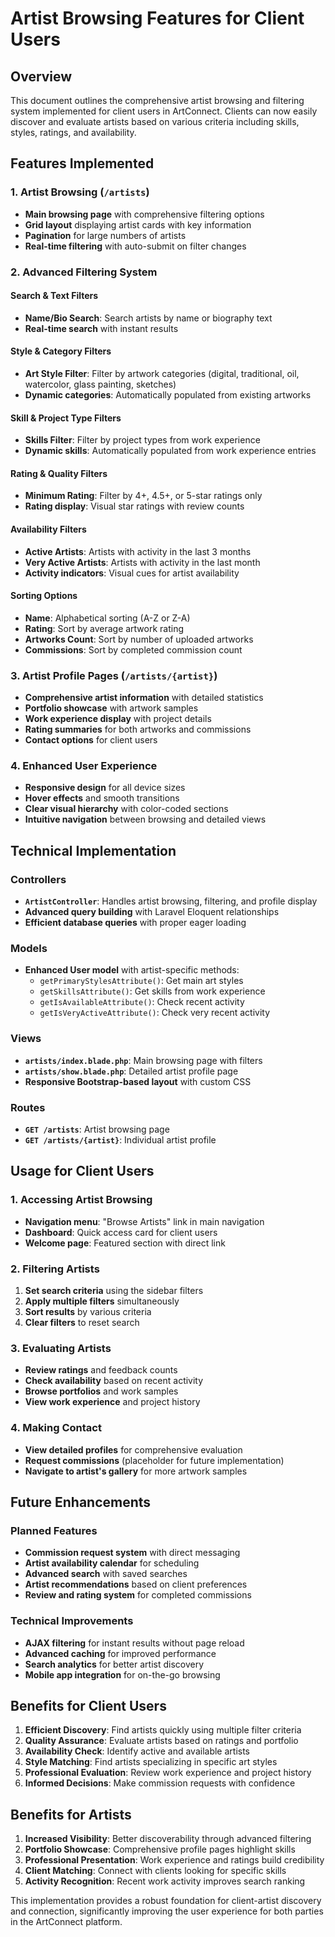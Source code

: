 # Artist Browsing Features for Client Users

## Overview
This document outlines the comprehensive artist browsing and filtering system implemented for client users in ArtConnect. Clients can now easily discover and evaluate artists based on various criteria including skills, styles, ratings, and availability.

## Features Implemented

### 1. Artist Browsing (`/artists`)
- **Main browsing page** with comprehensive filtering options
- **Grid layout** displaying artist cards with key information
- **Pagination** for large numbers of artists
- **Real-time filtering** with auto-submit on filter changes

### 2. Advanced Filtering System

#### Search & Text Filters
- **Name/Bio Search**: Search artists by name or biography text
- **Real-time search** with instant results

#### Style & Category Filters
- **Art Style Filter**: Filter by artwork categories (digital, traditional, oil, watercolor, glass painting, sketches)
- **Dynamic categories**: Automatically populated from existing artworks

#### Skill & Project Type Filters
- **Skills Filter**: Filter by project types from work experience
- **Dynamic skills**: Automatically populated from work experience entries

#### Rating & Quality Filters
- **Minimum Rating**: Filter by 4+, 4.5+, or 5-star ratings only
- **Rating display**: Visual star ratings with review counts

#### Availability Filters
- **Active Artists**: Artists with activity in the last 3 months
- **Very Active Artists**: Artists with activity in the last month
- **Activity indicators**: Visual cues for artist availability

#### Sorting Options
- **Name**: Alphabetical sorting (A-Z or Z-A)
- **Rating**: Sort by average artwork rating
- **Artworks Count**: Sort by number of uploaded artworks
- **Commissions**: Sort by completed commission count

### 3. Artist Profile Pages (`/artists/{artist}`)
- **Comprehensive artist information** with detailed statistics
- **Portfolio showcase** with artwork samples
- **Work experience display** with project details
- **Rating summaries** for both artworks and commissions
- **Contact options** for client users

### 4. Enhanced User Experience
- **Responsive design** for all device sizes
- **Hover effects** and smooth transitions
- **Clear visual hierarchy** with color-coded sections
- **Intuitive navigation** between browsing and detailed views

## Technical Implementation

### Controllers
- **`ArtistController`**: Handles artist browsing, filtering, and profile display
- **Advanced query building** with Laravel Eloquent relationships
- **Efficient database queries** with proper eager loading

### Models
- **Enhanced User model** with artist-specific methods:
  - `getPrimaryStylesAttribute()`: Get main art styles
  - `getSkillsAttribute()`: Get skills from work experience
  - `getIsAvailableAttribute()`: Check recent activity
  - `getIsVeryActiveAttribute()`: Check very recent activity

### Views
- **`artists/index.blade.php`**: Main browsing page with filters
- **`artists/show.blade.php`**: Detailed artist profile page
- **Responsive Bootstrap-based layout** with custom CSS

### Routes
- **`GET /artists`**: Artist browsing page
- **`GET /artists/{artist}`**: Individual artist profile

## Usage for Client Users

### 1. Accessing Artist Browsing
- **Navigation menu**: "Browse Artists" link in main navigation
- **Dashboard**: Quick access card for client users
- **Welcome page**: Featured section with direct link

### 2. Filtering Artists
1. **Set search criteria** using the sidebar filters
2. **Apply multiple filters** simultaneously
3. **Sort results** by various criteria
4. **Clear filters** to reset search

### 3. Evaluating Artists
- **Review ratings** and feedback counts
- **Check availability** based on recent activity
- **Browse portfolios** and work samples
- **View work experience** and project history

### 4. Making Contact
- **View detailed profiles** for comprehensive evaluation
- **Request commissions** (placeholder for future implementation)
- **Navigate to artist's gallery** for more artwork samples

## Future Enhancements

### Planned Features
- **Commission request system** with direct messaging
- **Artist availability calendar** for scheduling
- **Advanced search** with saved searches
- **Artist recommendations** based on client preferences
- **Review and rating system** for completed commissions

### Technical Improvements
- **AJAX filtering** for instant results without page reload
- **Advanced caching** for improved performance
- **Search analytics** for better artist discovery
- **Mobile app integration** for on-the-go browsing

## Benefits for Client Users

1. **Efficient Discovery**: Find artists quickly using multiple filter criteria
2. **Quality Assurance**: Evaluate artists based on ratings and portfolio
3. **Availability Check**: Identify active and available artists
4. **Style Matching**: Find artists specializing in specific art styles
5. **Professional Evaluation**: Review work experience and project history
6. **Informed Decisions**: Make commission requests with confidence

## Benefits for Artists

1. **Increased Visibility**: Better discoverability through advanced filtering
2. **Portfolio Showcase**: Comprehensive profile pages highlight skills
3. **Professional Presentation**: Work experience and ratings build credibility
4. **Client Matching**: Connect with clients looking for specific skills
5. **Activity Recognition**: Recent work activity improves search ranking

This implementation provides a robust foundation for client-artist discovery and connection, significantly improving the user experience for both parties in the ArtConnect platform. 